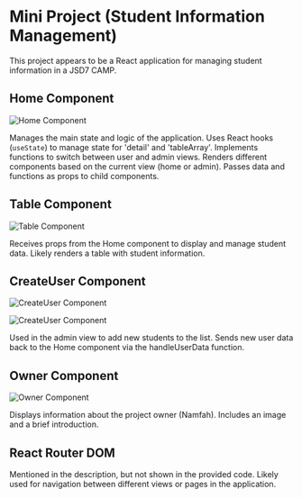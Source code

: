 # Mini Project (Student Information Management)

This project appears to be a React application for managing student information in a JSD7 CAMP.

## Home Component

![Home Component](https://github.com/user-attachments/assets/5d355e83-dbb8-4c2c-99d8-225cfaba1b4b)

Manages the main state and logic of the application. Uses React hooks (`useState`) to manage state for 'detail' and 'tableArray'. Implements functions to switch between user and admin views. Renders different components based on the current view (home or admin). Passes data and functions as props to child components.

## Table Component

![Table Component](https://github.com/user-attachments/assets/b73499dc-4902-414b-a672-e6d64b2da8c6)

Receives props from the Home component to display and manage student data. Likely renders a table with student information.

## CreateUser Component

![CreateUser Component](https://github.com/user-attachments/assets/b301bc0c-e146-4da0-a643-fdc55445d3bf)

![CreateUser Component](https://github.com/user-attachments/assets/0117ed71-9292-49d4-8a61-e35ae62d3668)

Used in the admin view to add new students to the list. Sends new user data back to the Home component via the handleUserData function.

## Owner Component

![Owner Component](https://github.com/user-attachments/assets/15ef7cb7-673b-4aa5-b07f-12fb54f44456)

Displays information about the project owner (Namfah). Includes an image and a brief introduction.

## React Router DOM

Mentioned in the description, but not shown in the provided code. Likely used for navigation between different views or pages in the application.
